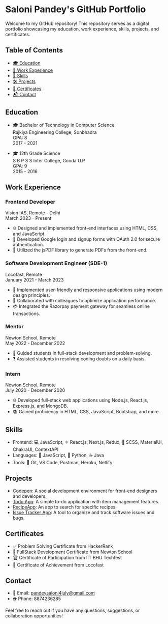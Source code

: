 # Saloni Pandey's GitHub Portfolio

Welcome to my GitHub repository! This repository serves as a digital portfolio showcasing my education, work experience, skills, projects, and certificates.

## Table of Contents
- [:mortar_board: Education](#education)
- [:briefcase: Work Experience](#work-experience)
- [:rocket: Skills](#skills)
- [:hammer_and_wrench: Projects](#projects)
- [:scroll: Certificates](#certificates)
- [:mailbox_with_mail: Contact](#contact)

## Education
- 🎓 Bachelor of Technology in Computer Science  
  Rajkiya Engineering College, Sonbhadra  
  GPA: 8  
  2017 - 2021

- 🎓 12th Grade Science  
  S B P S S Inter College, Gonda U.P  
  GPA: 9  
  2015 - 2016

## Work Experience
### Frontend Developer  
Vision IAS, Remote - Delhi  
March 2023 - Present
- 🌐 Designed and implemented front-end interfaces using HTML, CSS, and JavaScript.
- 🔐 Developed Google login and signup forms with OAuth 2.0 for secure authentication.
- 📄 Utilized the jsPDF library to generate PDFs from the front-end.
  
### Software Development Engineer (SDE-1)  
Locofast, Remote  
January 2021 - March 2023
- 🚀 Implemented user-friendly and responsive applications using modern design principles.
- 👥 Collaborated with colleagues to optimize application performance.
- 💳 Integrated the Razorpay payment gateway for seamless online transactions.

### Mentor  
Newton School, Remote  
May 2022 - December 2022
- 🤝 Guided students in full-stack development and problem-solving.
- ❓ Assisted students in resolving coding doubts on a daily basis.

### Intern  
Newton School, Remote  
July 2020 - December 2020
- 🌐 Developed full-stack web applications using Node.js, React.js, Express.js, and MongoDB.
- 📚 Gained proficiency in HTML, CSS, JavaScript, Bootstrap, and more.

## Skills
- Frontend: 💻 JavaScript, ⚛️ React.js, Next.js, Redux, 🎨 SCSS, MaterialUI, ChakraUI, ContextAPI
- Languages: 🐍 JavaScript, 🐍 Python, ☕ Java
- Tools: 🔧 Git, VS Code, Postman, Heroku, Netlify

## Projects
- [Codepen](https://friendly-speculoos-89ecbd.netlify.app/): A social development environment for front-end designers and developers.
- [Todo App](https://quirky-volhard-4c9e8e.netlify.app/): A simple to-do application with item management features.
- [RecipeApp](https://saloni-hub.github.io/Food-Recipe/): An app to search for specific recipes.
- [Issue Tracker App](https://saloni-issuetracker.netlify.app/): A tool to organize and track software issues and bugs.

## Certificates
- ✅ Problem Solving Certificate from HackerRank
- 🎉 FullStack Development Certificate from Newton School
- 🏆 Certificate of Participation from IIT BHU Techfest
- 🥇 Certificate of Achievement from Locofast

## Contact
- 📧 Email: pandeysaloni4july@gmail.com
- ☎️ Phone: 8874236285

Feel free to reach out if you have any questions, suggestions, or collaboration opportunities!
